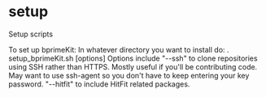 setup
=====

Setup scripts

To set up bprimeKit:
	In whatever directory you want to install do:
		. setup_bprimeKit.sh [options]
	Options include 
		"--ssh" to clone repositories using SSH rather than HTTPS. 
			Mostly useful if you'll be contributing code. 
			May want to use ssh-agent so you don't have to keep entering your key password.
		"--hitfit" to include HitFit related packages.